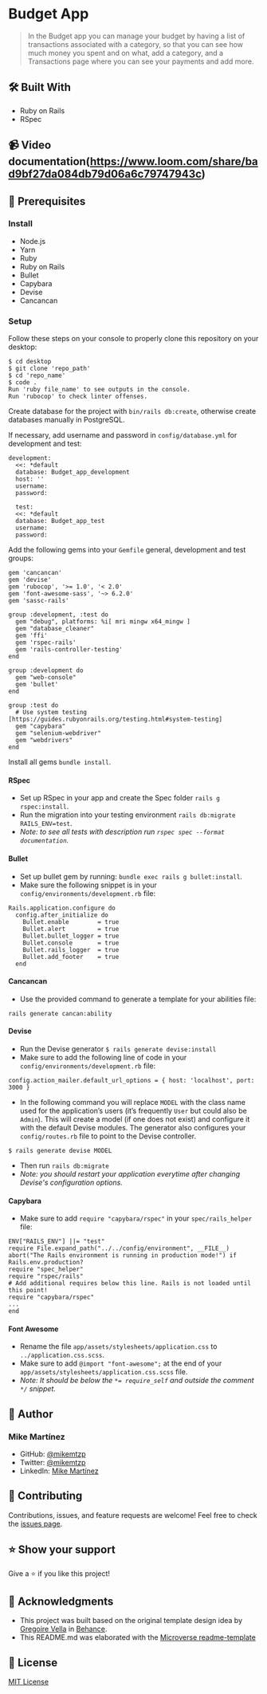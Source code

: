 # Budget App
> In the Budget app you can manage your budget by having a list of transactions associated with a category, so that you can see how much money you spent and on what, add a category, and a Transactions page where you can see your payments and add more. 

## 🛠️ Built With

- Ruby on Rails
- RSpec

## 📹 Video documentation(https://www.loom.com/share/bad9bf27da084db79d06a6c79747943c)

## 🧮 Prerequisites

### Install
- Node.js
- Yarn
- Ruby
- Ruby on Rails
- Bullet
- Capybara
- Devise
- Cancancan

### Setup

Follow these steps on your console to properly clone this repository on your desktop:

```
$ cd desktop
$ git clone 'repo_path'
$ cd 'repo_name'
$ code .
Run 'ruby file_name' to see outputs in the console.
Run 'rubocop' to check linter offenses.
```

Create database for the project with `bin/rails db:create`, otherwise create databases manually in PostgreSQL.

If necessary, add username and password in `config/database.yml` for development and test:
```
development:
  <<: *default
  database: Budget_app_development
  host: ''
  username:
  password:
  
  test:
  <<: *default
  database: Budget_app_test
  username:
  password:
```

Add the following gems into your `Gemfile` general, development and test groups:
```
gem 'cancancan'
gem 'devise'
gem 'rubocop', '>= 1.0', '< 2.0'
gem 'font-awesome-sass', '~> 6.2.0'
gem 'sassc-rails'
```

```
group :development, :test do
  gem "debug", platforms: %i[ mri mingw x64_mingw ]
  gem "database_cleaner"
  gem 'ffi'
  gem 'rspec-rails'
  gem 'rails-controller-testing'
end
```

```
group :development do
  gem "web-console"
  gem 'bullet'
end
```

```
group :test do
  # Use system testing [https://guides.rubyonrails.org/testing.html#system-testing]
  gem "capybara"
  gem "selenium-webdriver"
  gem "webdrivers"
end
```

Install all gems `bundle install`.

#### RSpec

- Set up RSpec in your app and create the Spec folder `rails g rspec:install`.
- Run the migration into your testing environment `rails db:migrate RAILS_ENV=test`.
- _Note: to see all tests with description run `rspec spec --format documentation`._

#### Bullet

- Set up bullet gem by running: `bundle exec rails g bullet:install`.
- Make sure the following snippet is in your `config/environments/development.rb` file:

```
Rails.application.configure do
  config.after_initialize do
    Bullet.enable        = true
    Bullet.alert         = true
    Bullet.bullet_logger = true
    Bullet.console       = true
    Bullet.rails_logger  = true
    Bullet.add_footer    = true
  end
```

#### Cancancan

- Use the provided command to generate a template for your abilities file:
```
rails generate cancan:ability
```

#### Devise

- Run the Devise generator `$ rails generate devise:install`
- Make sure to add the following line of code in your `config/environments/development.rb` file:

```
config.action_mailer.default_url_options = { host: 'localhost', port: 3000 }
```

- In the following command you will replace `MODEL` with the class name used for the application’s users (it’s frequently `User` but could also be `Admin`). This will create a model (if one does not exist) and configure it with the default Devise modules. The generator also configures your `config/routes.rb` file to point to the Devise controller.

```
$ rails generate devise MODEL
```

- Then run `rails db:migrate`
- _Note: you should restart your application everytime after changing Devise's configuration options._

#### Capybara

- Make sure to add `require "capybara/rspec"` in your `spec/rails_helper` file:

```
ENV["RAILS_ENV"] ||= "test"
require File.expand_path("../../config/environment", __FILE__)
abort("The Rails environment is running in production mode!") if Rails.env.production?
require "spec_helper"
require "rspec/rails"
# Add additional requires below this line. Rails is not loaded until this point!
require "capybara/rspec"
...
end
```

#### Font Awesome

- Rename the file `app/assets/stylesheets/application.css` to `../application.css.scss`.
- Make sure to add `@import "font-awesome";` at the end of your `app/assets/stylesheets/application.css.scss` file.
- _Note: It should be below the `*= require_self` and outside the comment `*/` snippet._

## 👤 Author

### Mike Martínez

- GitHub: [@mikemtzp](https://github.com/mikemtzp)
- Twitter: [@mikemtzp](https://twitter.com/mikemtzp)
- LinkedIn: [Mike Martínez](https://www.linkedin.com/in/mike-mart%C3%ADnez/)

## 🤝 Contributing

Contributions, issues, and feature requests are welcome!
Feel free to check the [issues page](https://github.com/mikemtzp/Budget_app/issues).

## ⭐️ Show your support

Give a ⭐️ if you like this project!

## 🥇 Acknowledgments

- This project was built based on the original template design idea by [Gregoire Vella](https://www.behance.net/gregoirevella) in [Behance](https://www.behance.net/gallery/19759151/Snapscan-iOs-design-and-branding?tracking_source=).
- This README.md was elaborated with the [Microverse readme-template](https://github.com/microverseinc/readme-template)

## 📝 License

[MIT License](https://github.com/mikemtzp/Budget_app/blob/dev/LICENSE)
